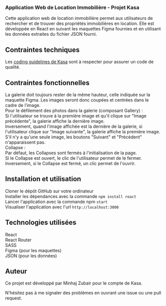 ### Application Web de Location Immobilière - Projet Kasa

Cette application web de location immobilière permet aux utilisateurs de rechercher et de trouver des propriétés immobilières en location.   Elle est développée en React en suivant les maquettes Figma fournies et en utilisant les données extraites du fichier JSON fourni.

## Contraintes techniques

Les [coding guidelines de Kasa](https://course.oc-static.com/projects/Front-End+V2/P9+React+1/Coding+guidelines+Kasa+FR.pdf) sont à respecter pour assurer un code de qualité.

## Contraintes fonctionnelles

La galerie doit toujours rester de la même hauteur, celle indiquée sur la maquette Figma. Les images seront donc coupées et centrées dans le cadre de l’image.  
Pour le défilement des photos dans la galerie (composant Gallery) :  
Si l'utilisateur se trouve à la première image et qu'il clique sur "Image précédente", la galerie affiche la dernière image.  
Inversement, quand l'image affichée est la dernière de la galerie, si l'utilisateur clique sur "Image suivante", la galerie affiche la première image.  
S'il n'y a qu'une seule image, les boutons "Suivant" et "Précédent" n'apparaissent pas.  
Collapse :  
Par défaut, les Collapses sont fermés à l'initialisation de la page.  
Si le Collapse est ouvert, le clic de l'utilisateur permet de le fermer.  
Inversement, si le Collapse est fermé, un clic permet de l'ouvrir.  

## Installation et utilisation

Cloner le dépôt GitHub sur votre ordinateur   
Installer les dépendances avec la commande `npm install react`  
Lancer l'application avec la commande npm `start`  
Visualiser l'application avec l'url `http://localhost:3000`  

## Technologies utilisées

React  
React Router  
SASS  
Figma (pour les maquettes)  
JSON (pour les données)  


## Auteur

Ce projet est développé par Minhaj Zubair pour le compte de Kasa.  

N'hésitez pas à me signaler des problèmes en ouvrant une issue ou une pull request.  